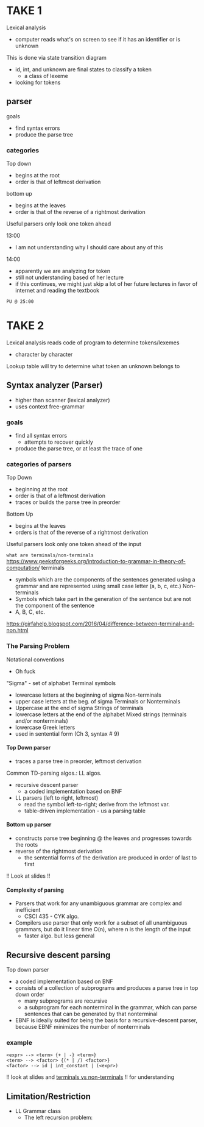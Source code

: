# TAKE 1

Lexical analysis
- computer reads what's on screen to see if it has an identifier or is unknown

This is done via state transition diagram
- id, int, and unknown are final states to classify a token
	-  a class of lexeme
- looking for tokens

## parser
goals
- find syntax errors
- produce the parse tree

### categories
Top down
- begins at the root
- order is that of leftmost derivation

bottom up
- begins at the leaves
- order is that of the reverse of a rightmost derivation

Useful parsers only look one token ahead

13:00
- I am not understanding why I should care about any of this

14:00
- apparently we are analyzing for token
- still not understanding based of her lecture
- if this continues, we might just skip a lot of her future lectures in favor of internet and reading the textbook

`PU @ 25:00`

# TAKE 2

Lexical analysis reads code of program to determine tokens/lexemes
- character by character

Lookup table will try to determine what token an unknown belongs to

## Syntax analyzer (Parser)
- higher than scanner (lexical analyzer)
- uses context free-grammar

### goals
- find all syntax errors
	- attempts to recover quickly
- produce the parse tree, or at least the trace of one

### categories of parsers
Top Down
- beginning at the root
- order is that of a leftmost derivation
- traces or builds the parse tree in preorder

Bottom Up
- begins at the leaves
- orders is that of the reverse of a rightmost derivation

Useful parsers look only one token ahead of the input

`what are terminals/non-terminals`
https://www.geeksforgeeks.org/introduction-to-grammar-in-theory-of-computation/
terminals
- symbols which are the components of the sentences generated using a grammar and are represented using small case letter (a, b, c, etc.)
Non-terminals
- Symbols which take part in the generation of the sentence but are not the component of the sentence
- A, B, C, etc.

https://girfahelp.blogspot.com/2016/04/difference-between-terminal-and-non.html


### The Parsing Problem
Notational conventions
- Oh fuck

"Sigma" - set of alphabet
Terminal symbols
- lowercase letters at the beginning of sigma
Non-terminals
- upper case letters at the beg. of sigma
Terminals or Nonterminals
- Uppercase at the end of sigma
Strings of terminals
- lowercase letters at the end of the alphabet
Mixed strings (terminals and/or nonterminals)
- lowercase Greek letters
- used in sentential form (Ch 3, syntax # 9)

#### Top Down parser
- traces a parse tree in preorder, leftmost derivation

Common TD-parsing algos.: LL algos.
- recursive descent parser
	-  a coded implementation based on BNF
- LL parsers (left to right, leftmost)
	- read the symbol left-to-right; derive from the leftmost var.
	- table-driven implementation - us a parsing table

#### Bottom up parser
- constructs parse tree beginning @ the leaves and progresses towards the roots
- reverse of the rightmost derivation
	- the sentential forms of the derivation are produced in order of last to first

!! Look at slides !!

#### Complexity of parsing
- Parsers that work for any unambiguous grammar are complex and inefficient
	- CSCI 435 - CYK algo.
- Compilers use parser that only work for a subset of all unambiguous grammars, but do it linear time O(n), where n is the length of the input
	- faster algo. but less general

## Recursive descent parsing
Top down parser
- a coded implementation based on BNF
- consists of a collection of subprograms and produces a parse tree in top down order
	- many subprograms are recursive
	- a subprogram for each nonterminal in the grammar, which can parse sentences that can be generated by that nonterminal
- EBNF is ideally suited for being the basis for a recursive-descent parser, because EBNF minimizes the number of nonterminals

### example
```
<expr> --> <term> {+ | -} <term>}
<term> --> <factor> {(* | /) <factor>}
<factor> --> id | int_constant | (<expr>)
```

!! look at slides and [terminals vs non-terminals](obsidian://open?vault=vault_fall24&file=csci365%2Fresources%2Fterminals_non-terminals) !! for understanding

## Limitation/Restriction
- LL Grammar class
	- The left recursion problem: 






